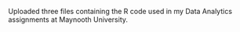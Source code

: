 Uploaded three files containing the R code used in my Data Analytics assignments at Maynooth University.
